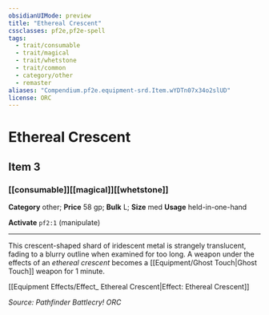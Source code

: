 ```yaml
---
obsidianUIMode: preview
title: "Ethereal Crescent"
cssclasses: pf2e,pf2e-spell
tags:
  - trait/consumable
  - trait/magical
  - trait/whetstone
  - trait/common
  - category/other
  - remaster
aliases: "Compendium.pf2e.equipment-srd.Item.wYDTn07x34o2slUD"
license: ORC
---
```

# Ethereal Crescent
## Item 3
### [[consumable]][[magical]][[whetstone]]

**Category** other; 
**Price** 58 gp; 
**Bulk** L; **Size** med
**Usage** held-in-one-hand

**Activate** `pf2:1` (manipulate)

* * *

This crescent-shaped shard of iridescent metal is strangely translucent, fading to a blurry outline when examined for too long. A weapon under the effects of an _ethereal crescent_ becomes a [[Equipment/Ghost Touch|Ghost Touch]] weapon for 1 minute.

[[Equipment Effects/Effect_ Ethereal Crescent|Effect: Ethereal Crescent]]

*Source: Pathfinder Battlecry!*
*ORC*
